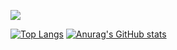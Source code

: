 ![](https://komarev.com/ghpvc/?username=Kuucheen&color=blueviolet)

[![Top Langs](https://github-readme-stats.vercel.app/api/top-langs/?username=Kuucheen&layout=compact&theme=synthwave)](https://github.com/anuraghazra/github-readme-stats)
[![Anurag's GitHub stats](https://github-readme-stats.vercel.app/api?username=Kuucheen&theme=synthwave)](https://github.com/anuraghazra/github-readme-stats)
